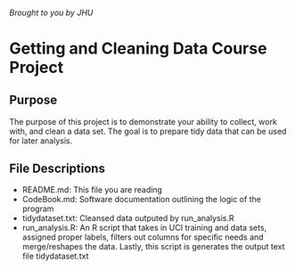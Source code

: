 ###### Brought to you by JHU

# Getting and Cleaning Data Course Project

## Purpose
The purpose of this project is to demonstrate your ability to collect, work with, and clean a data set. The goal is to prepare tidy data that can be used for later analysis.

## File Descriptions
- README.md: This file you are reading
- CodeBook.md: Software documentation outlining the logic of the program
- tidydataset.txt: Cleansed data outputed by run_analysis.R
- run_analysis.R: An R script that takes in UCI training and data sets, assigned proper labels, filters out columns for specific needs and merge/reshapes the data. Lastly, this script is generates the output text file tidydataset.txt
